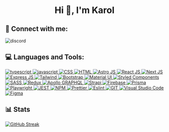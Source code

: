 <h1 align="center">Hi 👋, I'm Karol</h1>

## 🔗 Connect with me:
![discord](https://img.shields.io/badge/Karol%230237-5865F2?style=for-the-badge&logo=discord&logoColor=white)

## 💻 Languages and Tools:
<p align="left"> 
 
<a href="" target="_blank" rel="noreferrer">
<img src="https://img.shields.io/badge/TypeScript-007ACC?style=for-the-badge&logo=typescript&logoColor=white" alt="typescript"/>
</a>

<a href="" target="_blank" rel="noreferrer">
<img src="https://img.shields.io/badge/JavaScript-323330?style=for-the-badge&logo=javascript&logoColor=F7DF1E" alt="javascript"/>
</a>

<a href="" target="_blank" rel="noreferrer">
<img src="https://img.shields.io/badge/CSS3-1572B6?style=for-the-badge&logo=css3&logoColor=white" alt="CSS"/>
</a>

<a href="" target="_blank" rel="noreferrer">
<img src="https://img.shields.io/badge/HTML5-E34F26?style=for-the-badge&logo=html5&logoColor=white" alt="HTML"/>
</a>

<a href="" target="_blank" rel="noreferrer">
<img src="https://img.shields.io/badge/Astro-0C1222?style=for-the-badge&logo=astro&logoColor=FDFDFE" alt="Astro JS"/>
</a>

<a href="" target="_blank" rel="noreferrer">
<img src="https://img.shields.io/badge/React-20232A?style=for-the-badge&logo=react&logoColor=61DAFB" alt="React JS"/>
</a>

<a href="" target="_blank" rel="noreferrer">
<img src="https://img.shields.io/badge/next.js-000000?style=for-the-badge&logo=nextdotjs&logoColor=white" alt="Next JS"/>
</a>

<a href="" target="_blank" rel="noreferrer">
<img src="https://img.shields.io/badge/Express.js-000000?style=for-the-badge&logo=express&logoColor=white" alt="Express JS"/>
</a>

<a href="" target="_blank" rel="noreferrer">
<img src="https://img.shields.io/badge/Tailwind_CSS-38B2AC?style=for-the-badge&logo=tailwind-css&logoColor=white" alt="Tailwind"/>
</a>

<a href="" target="_blank" rel="noreferrer">
<img src="https://img.shields.io/badge/Bootstrap-563D7C?style=for-the-badge&logo=bootstrap&logoColor=white" alt="Bootstrap"/>
</a>

<a href="" target="_blank" rel="noreferrer">
<img src="https://img.shields.io/badge/Material%20UI-007FFF?style=for-the-badge&logo=mui&logoColor=white" alt="Material UI"/>
</a>

<a href="" target="_blank" rel="noreferrer">
<img src="https://img.shields.io/badge/styled--components-DB7093?style=for-the-badge&logo=styled-components&logoColor=white" alt="Styled Components"/>
</a>

<a href="" target="_blank" rel="noreferrer">
<img src="https://img.shields.io/badge/Sass-CC6699?style=for-the-badge&logo=sass&logoColor=white" alt="SASS"/>
</a>

<a href="" target="_blank" rel="noreferrer">
<img src="https://img.shields.io/badge/Redux-593D88?style=for-the-badge&logo=redux&logoColor=white" alt="Redux"/>
</a>

<a href="" target="_blank" rel="noreferrer">
<img src="https://img.shields.io/badge/Apollo%20GraphQL-311C87?&style=for-the-badge&logo=Apollo%20GraphQL&logoColor=white" alt="Apollo GRAPHQL"/>
</a>

<a href="" target="_blank" rel="noreferrer">
<img src="https://img.shields.io/badge/strapi-2e7eea?style=for-the-badge&logo=strapi&logoColor=white" alt="Strapi"/>
</a>

<a href="" target="_blank" rel="noreferrer">
<img src="https://img.shields.io/badge/firebase-ffca28?style=for-the-badge&logo=firebase&logoColor=black" alt="Firebase"/>
</a>

<a href="" target="_blank" rel="noreferrer">
<img src="https://img.shields.io/badge/Prisma-3982CE?style=for-the-badge&logo=Prisma&logoColor=white" alt="Prisma"/>
</a>

<a href="" target="_blank" rel="noreferrer">
<img src="https://img.shields.io/badge/Playwright-45ba4b?style=for-the-badge&logo=Playwright&logoColor=white" alt="Playwright"/>
</a>

<a href="" target="_blank" rel="noreferrer">
<img src="https://img.shields.io/badge/Jest-C21325?style=for-the-badge&logo=jest&logoColor=white" alt="JEST"/>
</a>
  
<a href="" target="_blank" rel="noreferrer">
<img src="https://img.shields.io/badge/npm-CB3837?style=for-the-badge&logo=npm&logoColor=white" alt="NPM"/>
</a>
 
<a href="" target="_blank" rel="noreferrer">
<img src="https://img.shields.io/badge/prettier-1A2C34?style=for-the-badge&logo=prettier&logoColor=F7BA3E" alt="Prettier"/>
</a>
 
<a href="" target="_blank" rel="noreferrer">
<img src="https://img.shields.io/badge/eslint-3A33D1?style=for-the-badge&logo=eslint&logoColor=white" alt="Eslint"/>
</a>

<a href="" target="_blank" rel="noreferrer">
<img src="https://img.shields.io/badge/GIT-E44C30?style=for-the-badge&logo=git&logoColor=white" alt="GIT"/>
</a>

<a href="" target="_blank" rel="noreferrer">
<img src="https://img.shields.io/badge/Visual_Studio_Code-0078D4?style=for-the-badge&logo=visual%20studio%20code&logoColor=white" alt="Visual Studio Code"/>
</a>

<a href="" target="_blank" rel="noreferrer">
<img src="https://img.shields.io/badge/Figma-F24E1E?style=for-the-badge&logo=figma&logoColor=white" alt="Figma"/>
</a>

</p>

## 📊 Stats
[![GitHub Streak](http://github-readme-streak-stats.herokuapp.com?user=xKarol&theme=dark&hide_border=true&date_format=M%20j%5B%2C%20Y%5D)](#)
